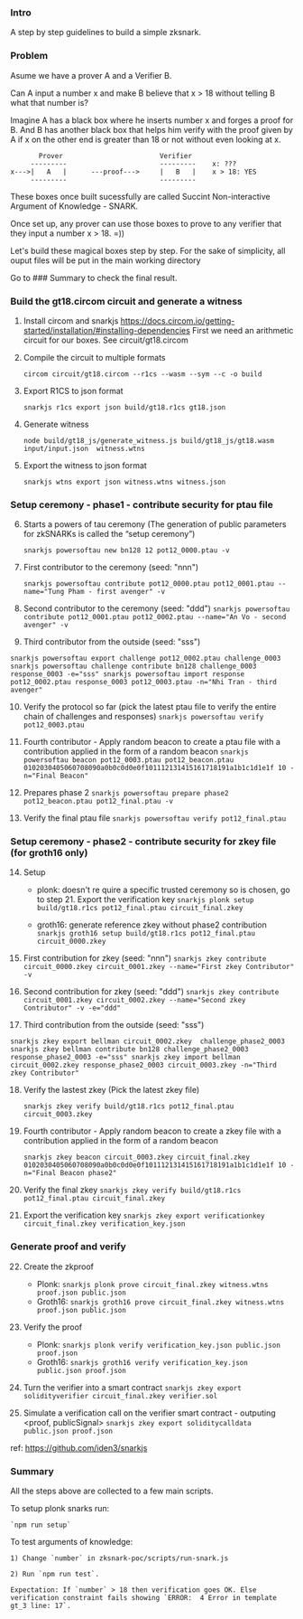 ### Intro
A step by step guidelines to build a simple zksnark.

### Problem
Asume we have a prover A and a Verifier B.

Can A input a number x and make B believe that x > 18 without telling B what that number is?

Imagine A has a black box where he inserts number x and forges a proof for B. And B has another black box that helps him verify with the proof given by A if x on the other end is greater than 18 or not without even looking at x.

           Prover                        Verifier
         ---------                       ---------    x: ???
    x--->|   A   |      ---proof--->     |   B   |    x > 18: YES    
         ---------                       ---------

These boxes once built sucessfully are called Succint Non-interactive Argument of Knowledge - SNARK.

Once set up, any prover can use those boxes to prove to any verifier that they input a number x > 18. =))

Let's build these magical boxes step by step. For the sake of simplicity, all ouput files will be put in the main working directory

Go to ### Summary to check the final result.

### Build the gt18.circom circuit and generate a witness
1. Install circom and snarkjs https://docs.circom.io/getting-started/installation/#installing-dependencies
    First we need an arithmetic circuit for our boxes. See circuit/gt18.circom

2. Compile the circuit to multiple formats

    `circom circuit/gt18.circom --r1cs --wasm --sym --c -o build`

3. Export R1CS to json format

    `snarkjs r1cs export json build/gt18.r1cs gt18.json`

4. Generate witness 

    `node build/gt18_js/generate_witness.js build/gt18_js/gt18.wasm input/input.json  witness.wtns`

5. Export the witness to json format

    `snarkjs wtns export json witness.wtns witness.json`

### Setup ceremony - phase1 - contribute security for ptau file

6. Starts a powers of tau ceremony (The generation of public parameters for zkSNARKs is called the “setup ceremony”)

    `snarkjs powersoftau new bn128 12 pot12_0000.ptau -v`

7. First contributor to the ceremony (seed: "nnn")

    `snarkjs powersoftau contribute pot12_0000.ptau pot12_0001.ptau --name="Tung Pham - first avenger" -v`

8. Second contributor to the ceremony (seed: "ddd")
    `snarkjs powersoftau contribute pot12_0001.ptau pot12_0002.ptau --name="An Vo - second avenger" -v`

9. Third contributor from the outside (seed: "sss")

`
snarkjs powersoftau export challenge pot12_0002.ptau challenge_0003
snarkjs powersoftau challenge contribute bn128 challenge_0003 response_0003 -e="sss"
snarkjs powersoftau import response pot12_0002.ptau response_0003 pot12_0003.ptau -n="Nhi Tran - third avenger"
`


10. Verify the protocol so far (pick the latest ptau file to verify the entire chain of challenges and responses)
    `snarkjs powersoftau verify pot12_0003.ptau`

11. Fourth contributor - Apply random beacon to create a ptau file with a contribution applied in the form of a random beacon
`snarkjs powersoftau beacon pot12_0003.ptau pot12_beacon.ptau 0102030405060708090a0b0c0d0e0f101112131415161718191a1b1c1d1e1f 10 -n="Final Beacon"`


12. Prepares phase 2
    `snarkjs powersoftau prepare phase2 pot12_beacon.ptau pot12_final.ptau -v`


13. Verify the final ptau file
    `snarkjs powersoftau verify pot12_final.ptau`


### Setup ceremony - phase2 - contribute security for zkey file (for groth16 only)

14. Setup
    - plonk: doesn't re quire a specific trusted ceremony so is chosen,  go to step 21. Export the verification key
    `snarkjs plonk setup build/gt18.r1cs pot12_final.ptau circuit_final.zkey`

    - groth16: generate reference zkey without phase2 contribution
    `snarkjs groth16 setup build/gt18.r1cs pot12_final.ptau circuit_0000.zkey`

15. First contribution for zkey (seed: "nnn")
    `snarkjs zkey contribute circuit_0000.zkey circuit_0001.zkey --name="First zkey Contributor" -v`

16. Second contribution for zkey (seed: "ddd")
    `snarkjs zkey contribute circuit_0001.zkey circuit_0002.zkey --name="Second zkey Contributor" -v -e="ddd"`

17. Third contribution from the outside (seed: "sss")

`
snarkjs zkey export bellman circuit_0002.zkey  challenge_phase2_0003
snarkjs zkey bellman contribute bn128 challenge_phase2_0003 response_phase2_0003 -e="sss"
snarkjs zkey import bellman circuit_0002.zkey response_phase2_0003 circuit_0003.zkey -n="Third zkey Contributor"
`

18. Verify the lastest zkey (Pick the latest zkey file)

    `snarkjs zkey verify build/gt18.r1cs pot12_final.ptau circuit_0003.zkey`

19. Fourth contributor - Apply random beacon to create a zkey file with a contribution applied in the form of a random beacon

    `snarkjs zkey beacon circuit_0003.zkey circuit_final.zkey 0102030405060708090a0b0c0d0e0f101112131415161718191a1b1c1d1e1f 10 -n="Final Beacon phase2"`

20. Verify the final zkey
    `snarkjs zkey verify build/gt18.r1cs pot12_final.ptau circuit_final.zkey`

21. Export the verification key
    `snarkjs zkey export verificationkey circuit_final.zkey verification_key.json`

### Generate proof and verify

22. Create the zkproof
    - Plonk:
    `snarkjs plonk prove circuit_final.zkey witness.wtns proof.json public.json`
    - Groth16:
    `snarkjs groth16 prove circuit_final.zkey witness.wtns proof.json public.json`

23. Verify the proof
    - Plonk:
    `snarkjs plonk verify verification_key.json public.json proof.json`
    - Groth16:
    `snarkjs groth16 verify verification_key.json public.json proof.json`

24. Turn the verifier into a smart contract
    `snarkjs zkey export solidityverifier circuit_final.zkey verifier.sol`

25. Simulate a verification call on the verifier smart contract - outputing <proof, publicSignal>
    `snarkjs zkey export soliditycalldata public.json proof.json`

ref: https://github.com/iden3/snarkjs

### Summary

All the steps above are collected to a few main scripts.

To setup plonk snarks run:

    `npm run setup`

To test arguments of knowledge:

    1) Change `number` in zksnark-poc/scripts/run-snark.js

    2) Run `npm run test`.
    
    Expectation: If `number` > 18 then verification goes OK. Else verification constraint fails showing `ERROR:  4 Error in template gt_3 line: 17`.